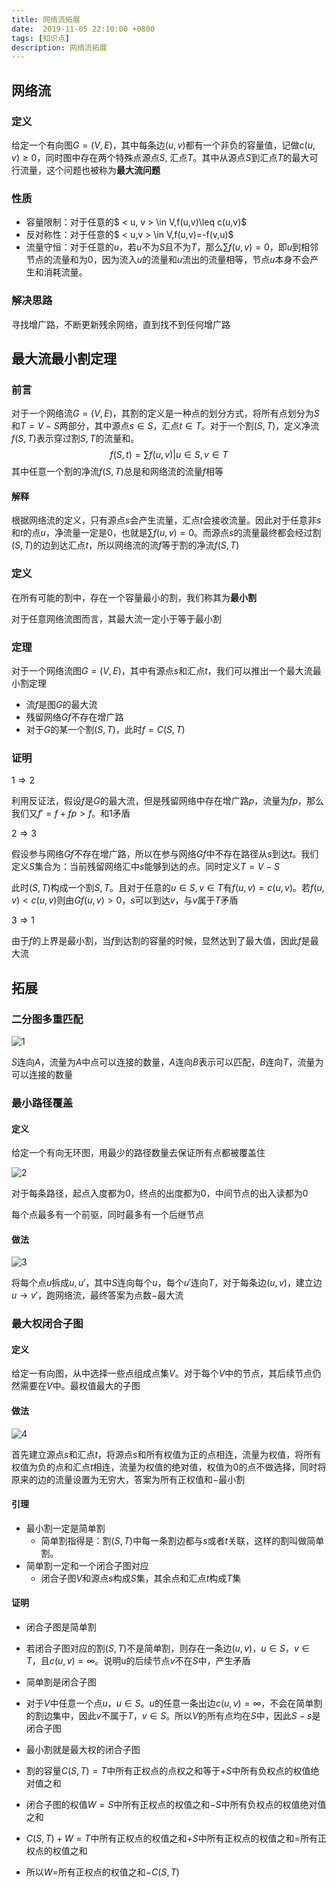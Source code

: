 ```yaml
---
title: 网络流拓展
date:  2019-11-05 22:10:00 +0800
tags: [知识点]
description: 网络流拓展
---
```



## 网络流

### 定义

给定一个有向图$G=(V, E)$，其中每条边$(u, v)$都有一个非负的容量值，记做$c(u, v)\geq 0$，同时图中存在两个特殊点源点$S$, 汇点$T$。其中从源点$S$到汇点$T$的最大可行流量，这个问题也被称为**最大流问题**

### 性质

- 容量限制：对于任意的$ < u, v \> \in V,f(u,v)\leq c(u,v)$
- 反对称性：对于任意的$ < u,v \> \in V,f(u,v)=-f(v,u)$
- 流量守恒：对于任意的$u$，若$u$不为$S$且不为$T$，那么$\sum f(u,v)=0$，即$u$到相邻节点的流量和为$0$，因为流入$u$的流量和$u$流出的流量相等，节点$u$本身不会产生和消耗流量。

### 解决思路

寻找增广路，不断更新残余网络，直到找不到任何增广路

## 最大流最小割定理

### 前言

对于一个网络流$G=(V,E)$，其割的定义是一种点的划分方式，将所有点划分为$S$和$T=V-S$两部分，其中源点$s\in S$，汇点$t \in T$。对于一个割$(S,T)$，定义净流$f(S,T)$表示穿过割$S,T$的流量和。
$$
f(S,t)=\sum f(u,v) | u\in S, v \in T
$$
其中任意一个割的净流$f(S,T)$总是和网络流的流量$f$相等

#### 解释

根据网络流的定义，只有源点$s$会产生流量，汇点$t$会接收流量。因此对于任意非$s$和$t$的点$u$，净流量一定是$0$，也就是$\sum f(u,v)=0$。而源点$s$的流量最终都会经过割$(S,T)$的边到达汇点$t$，所以网络流的流$f$等于割的净流$f(S,T)$

### 定义

在所有可能的割中，存在一个容量最小的割，我们称其为**最小割**

对于任意网络流图而言，其最大流一定小于等于最小割

### 定理

对于一个网络流图$G=(V,E)$，其中有源点$s$和汇点$t$，我们可以推出一个最大流最小割定理

- 流$f$是图$G$的最大流
- 残留网络$Gf$不存在增广路
- 对于$G$的某一个割$(S,T)$，此时$f=C(S,T)$

### 证明

$1 \Rightarrow 2$

利用反证法，假设$f$是$G$的最大流，但是残留网络中存在增广路$p$，流量为$fp$，那么我们又$f'=f+fp>f$。和$1$矛盾

$2 \Rightarrow 3$

假设参与网络$Gf$不存在增广路，所以在参与网络$Gf$中不存在路径从$s$到达$t$。我们定义$S$集合为：当前残留网络汇中$s$能够到达的点。同时定义$T = V - S$

此时$(S,T)$构成一个割$S,T$。且对于任意的$u \in S, v \in T$有$f(u,v)=c(u,v)$。若$f(u,v)<c(u,v)$则由$Gf(u,v)>0$，$s$可以到达$v$，与$v$属于$T$矛盾

$3 \Rightarrow 1$

由于$f$的上界是最小割，当$f$到达割的容量的时候，显然达到了最大值，因此$f$是最大流

## 拓展

### 二分图多重匹配

![1](https://cdn.jsdelivr.net/gh/Hsueh-Xue/Hsueh-Xue.github.io@master/upload/network-flow/1.png)

$S$连向$A$，流量为$A$中点可以连接的数量，$A$连向$B$表示可以匹配，$B$连向$T$，流量为可以连接的数量

### 最小路径覆盖

#### 定义

给定一个有向无环图，用最少的路径数量去保证所有点都被覆盖住

![2](https://cdn.jsdelivr.net/gh/Hsueh-Xue/Hsueh-Xue.github.io@master/upload/network-flow/2.png)

对于每条路径，起点入度都为$0$，终点的出度都为$0$，中间节点的出入读都为$0$

每个点最多有一个前驱，同时最多有一个后继节点

#### 做法

![3](https://cdn.jsdelivr.net/gh/Hsueh-Xue/Hsueh-Xue.github.io@master/upload/network-flow/3.png)

将每个点$u$拆成$u,u'$，其中$S$连向每个$u$，每个$u'$连向$T$，对于每条边$(u,v)$，建立边$u\rightarrow v'$，跑网络流，最终答案为点数$-$最大流

### 最大权闭合子图

#### 定义

给定一有向图，从中选择一些点组成点集$V$。对于每个$V$中的节点，其后续节点仍然需要在$V$中。最权值最大的子图

#### 做法

![4](https://cdn.jsdelivr.net/gh/Hsueh-Xue/Hsueh-Xue.github.io@master/upload/网络流拓展/4.png)

首先建立源点$s$和汇点$t$，将源点$s$和所有权值为正的点相连，流量为权值，将所有权值为负的点和汇点$t$相连，流量为权值的绝对值，权值为$0$的点不做选择，同时将原来的边的流量设置为无穷大，答案为所有正权值和$-$最小割

#### 引理

- 最小割一定是简单割
  -  简单割指得是：割$(S,T)$中每一条割边都与$s$或者$t$关联，这样的割叫做简单割。 
- 简单割一定和一个闭合子图对应
  -  闭合子图$V$和源点$s$构成$S$集，其余点和汇点$t$构成$T$集

#### 证明

-  闭合子图是简单割 

  -  若闭合子图对应的割$(S,T)$不是简单割，则存在一条边$(u,v)$，$u\in S$，$v \in T$，且$c(u,v)=\infty$。说明u的后续节点$v$不在$S$中，产生矛盾 

-  简单割是闭合子图 

  -  对于$V$中任意一个点$u$，$u\in S$。$u$的任意一条出边$c(u,v)=\infty$，不会在简单割的割边集中，因此$v$不属于$T$，$v\in S$。所以$V$的所有点均在$S$中，因此$S-s$是闭合子图

-  最小割就是最大权的闭合子图 
  - 割的容量$C(S,T)=T$中所有正权点的点权之和等于$+S$中所有负权点的权值绝对值之和
  - 闭合子图的权值$W=S$中所有正权点的权值之和$-S$中所有负权点的权值绝对值之和
  - $C(S,T)+W=T$中所有正权点的权值之和$+S$中所有正权点的权值之和$=$所有正权点的权值之和
  - 所以$W=$所有正权点的权值之和$-C(S,T)$
